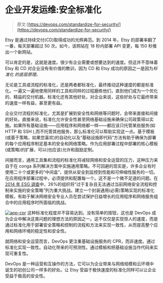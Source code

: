 # 企业开发运维:安全标准化

> 原文:[https://devops.com/standardize-for-security/](https://devops.com/standardize-for-security/)

Etsy 是通过持续交付(CD)取得成功的光辉典范。到 2014 年，Etsy 的部署率翻了一番，每天部署超过 50 次。如今，该网站在 18 秒内部署 API 变更，每 150 秒推出一个新网站。

可以肯定的是，这就是速度。很少有企业需要或想要达到的速度。但这并不意味着 Etsy 和 CD 对企业没有有价值的教训，因为 CD 和 Etsy 成功的原因之一是因为*标准化* *的底层原理。*

无论是工具或流程的标准化，还是两者都标准化，最终推动这种速度的都是标准化。一遍又一遍地使用同样的工具和同样的过程磨练他们，直到他们成为一个优化的、精益的交付机器。标准化还有其他好处，对企业来说，这些好处与它最终带来的速度一样有益，甚至更有益。

企业交付流程的标准化，尤其是扩展到安全性和网络等问题时，会带来直接和间接的好处。直接来说，标准化允许安全性甚至网络基础设施来确保公司政策得以实施。如果所有基础设施——应用程序和网络都一样——都应该只托管某些服务(如 HTTP 和 SSH ),而不托管其他服务，那么标准化可以帮助实现这一点。基于模板(或基于策略，如果您喜欢)的自动化以及“基础设施即代码”方法有助于确保为部署的每个应用程序制定基本的安全和网络策略。作为应用部署过程中部署的核心模板(或策略)的扩展，可以(也应该)允许和鼓励定制。

间接而言，通用工具集和流程的标准化将减轻网络和安全运营的压力，这种压力来自于在 conga 系列解决方案中实施通用策略。不可回避的现实是，许多企业有时使用二十个或更多的“中间盒”，提供从安全到监控到性能和可伸缩性服务的一切。在应用程序部署过程中，必须提供和配置每一个。这不是一个微不足道的问题。在 [2014 年 ESG 调查](http://www.esg-global.com/blogs/network-security-challenges-in-the-enterprise/)中，26%的组织将“过于复杂且无法通过当前网络安全流程和控制来实施的安全策略”列为重大挑战。建立一个封装通用(必需)策略实现的标准化模板，有助于解决网络安全专业人员在尝试保护日益增长的应用程序和网络服务组合中的应用程序时所面临的挑战。

[![app-cpr](../Images/b57ac11bf1dd533f446989ed36782dff.png)](https://devops.com/wp-content/uploads/2015/04/app-cpr.png) 这种标准化程度并不容易达到。没有简单的按钮，这也是 DevOps 成为企业中解决这类问题的理想方法的原因之一。这不仅仅是实现惊人的速度，而是通过标准化用于部署安全策略和控制的流程和方法来实现一致性，从而提高整个应用和网络环境的稳定性和安全性。

就网络和安全运营而言，DevOps 更注重基础设施服务的 CPR，而非速度。通过标准化实现一致性。自动化带来的可预测性。通过模板和把基础设施当作代码来实现可重复性。

DevOps 是一种运营和互操作的方法，它可以为企业带来与网络规模和云环境中诞生的初创公司一样多的好处。让 Etsy 受益于极快速度的标准化同样可以让企业受益于极高的安全性。